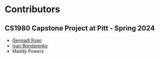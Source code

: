 # Contributors

## CS1980 Capstone Project at Pitt - Spring 2024
* [Gennadi Ryan](mailto:gennadiryan@gmail.com)
* [Ivan Bondarenko](mailto:ivanbonddev@gmail.com)
* Maddy Powers